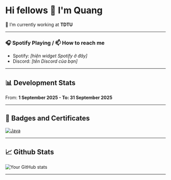 # Hi fellows 👋 I'm Quang

🔭 I’m currently working at **TDTU**  

---

### 🎧 Spotify Playing / 📫 How to reach me
- Spotify: *[hiện widget Spotify ở đây]*  
- Discord: *[tên Discord của bạn]*  

---

## 📊 Development Stats
From: **1 September 2025 - To: 31 September 2025**


---

## 🏅 Badges and Certificates
[![Java](https://img.shields.io/badge/HackerRank-Java_Badge-orange?logo=java&logoColor=white)](https://www.hackerrank.com/profile/vxq123)


---

## 📈 Github Stats
![Your GitHub stats](https://github-readme-stats.vercel.app/api?username=maoleng&show_icons=true&theme=radical)

---


